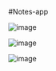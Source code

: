#Notes-app

![image](https://user-images.githubusercontent.com/81670997/171983953-330a0718-3232-42f9-85f1-d613c8885770.png)

![image](https://user-images.githubusercontent.com/81670997/171984012-8e4f4f71-aeda-4b1d-9438-8a5c53fd80a3.png)

![image](https://user-images.githubusercontent.com/81670997/171984188-ab69fdcc-b87e-4607-bfd2-724944f40b0e.png)


